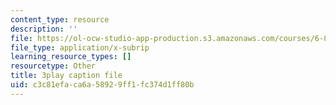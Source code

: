 ```yaml
---
content_type: resource
description: ''
file: https://ol-ocw-studio-app-production.s3.amazonaws.com/courses/6-890-algorithmic-lower-bounds-fun-with-hardness-proofs-fall-2014/c3c81efaca6a58929ff1fc374d1ff80b_PFfv1JnQB8Q.vtt
file_type: application/x-subrip
learning_resource_types: []
resourcetype: Other
title: 3play caption file
uid: c3c81efa-ca6a-5892-9ff1-fc374d1ff80b
---
```

